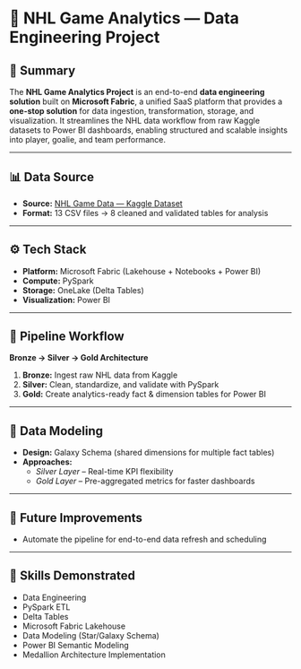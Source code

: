 # 🏒 NHL Game Analytics — Data Engineering Project

## 📖 Summary
The **NHL Game Analytics Project** is an end-to-end **data engineering solution** built on **Microsoft Fabric**, a unified SaaS platform that provides a **one-stop solution** for data ingestion, transformation, storage, and visualization.  It streamlines the NHL data workflow from raw Kaggle datasets to Power BI dashboards, enabling structured and scalable insights into player, goalie, and team performance.

---

## 📊 Data Source
- **Source:** [NHL Game Data — Kaggle Dataset](https://www.kaggle.com/datasets/martinellis/nhl-game-data)  
- **Format:** 13 CSV files → 8 cleaned and validated tables for analysis

---

## ⚙️ Tech Stack
- **Platform:** Microsoft Fabric (Lakehouse + Notebooks + Power BI)  
- **Compute:** PySpark  
- **Storage:** OneLake (Delta Tables)  
- **Visualization:** Power BI  

---

## 🔁 Pipeline Workflow
**Bronze → Silver → Gold Architecture**
1. **Bronze:** Ingest raw NHL data from Kaggle  
2. **Silver:** Clean, standardize, and validate with PySpark  
3. **Gold:** Create analytics-ready fact & dimension tables for Power BI  

---

## 🧩 Data Modeling
- **Design:** Galaxy Schema (shared dimensions for multiple fact tables)  
- **Approaches:**  
  - *Silver Layer* – Real-time KPI flexibility  
  - *Gold Layer* – Pre-aggregated metrics for faster dashboards  

---

## 🚀 Future Improvements
- Automate the pipeline for end-to-end data refresh and scheduling  

---

## 🧠 Skills Demonstrated
- Data Engineering  
- PySpark ETL  
- Delta Tables  
- Microsoft Fabric Lakehouse  
- Data Modeling (Star/Galaxy Schema)  
- Power BI Semantic Modeling  
- Medallion Architecture Implementation  
